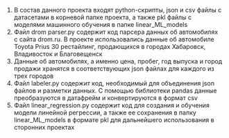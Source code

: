 1. В состав данного проекта входят python-скрипты, json и csv файлы с датасетами в корневой папке проекта, а также pkl файлы с моделями машинного обучения в папке linear_ML_models
2. Файл drom parser.py содержит код парсера данных об автомобилях с сайта drom.ru. В проекте использовались данные об автомобиле Toyota Prius 30 рестайлинг, продающихся в городах Хабаровск, Владивосток и Благовещенск
3. Данные об автомобилях, а именно цена, пробег, год выпуска и город продажи хранятся в соответствующих json файлах для каждого из трех городов
4. Файл labeler.py содержит код, необходимый для объединения json файлов и разметки данных. С помощью библиотеки pandas данные преобразуются в датафрейм и конвертируются в формат csv
5. Файл linear_regression.py содержит код для создания и обучения модели линейной регрессии, а также ее сохранения в папку linear_ML_models в формате pkl для дальнейшего использования в сторонних проектах
